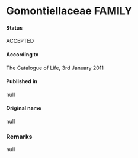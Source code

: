 # Gomontiellaceae FAMILY

#### Status
ACCEPTED

#### According to
The Catalogue of Life, 3rd January 2011

#### Published in
null

#### Original name
null

### Remarks
null